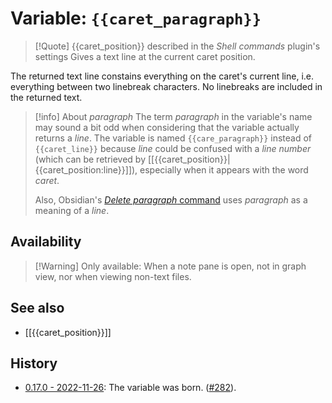 # Variable: `{{caret_paragraph}}`
> [!Quote] {{caret_position}} described in the *Shell commands* plugin's settings
> Gives a text line at the current caret position.

The returned text line constains everything on the caret's current line, i.e. everything between two linebreak characters. No linebreaks are included in the returned text.

> [!info] About _paragraph_
> The term _paragraph_ in the variable's name may sound a bit odd when considering that the variable actually returns a _line_. The variable is named `{{care_paragraph}}` instead of `{{caret_line}}` because _line_ could be confused with a _line number_ (which can be retrieved by [[{{caret_position}}|{{caret_position:line}}]]), especially when it appears with the word _caret_. 
>
> Also, Obsidian's [_Delete paragraph_ command](https://forum.obsidian.md/t/i-hope-there-is-a-hotkey-to-delete-a-whole-line/4213/2) uses _paragraph_ as a meaning of a _line_.

## Availability
> [!Warning] Only available:
> When a note pane is open, not in graph view, nor when viewing non-text files.

## See also
- [[{{caret_position}}]]

## History
- [0.17.0 - 2022-11-26](https://github.com/Taitava/obsidian-shellcommands/blob/main/CHANGELOG.md#0170---2022-11-26): The variable was born. ([#282](https://github.com/Taitava/obsidian-shellcommands/issues/282)).